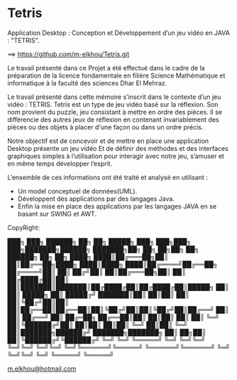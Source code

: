 # Tetris
Application Desktop : Conception et Développement d’un jeu vidéo en JAVA : "TETRIS".

==> https://github.com/m-elkhou/Tetris.git

Le travail présenté dans ce Projet a été effectué dans le cadre de la préparation de la licence fondamentale en filière Science Mathématique et informatique à la faculté des sciences Dhar El Mehraz.

Le travail présenté dans cette mémoire s’inscrit dans le contexte d’un jeu vidéo : TETRIS. Tetris est un type de jeu vidéo basé sur la réflexion. Son nom provient du puzzle, jeu consistant à mettre en ordre des pièces. Il se différencie des autres jeux de réflexion en contenant invariablement des pièces ou des objets à placer d'une façon ou dans un ordre précis.

Notre objectif est de concevoir et de mettre en place une application Desktop présente un jeu vidéo Et de définir des méthodes et des interfaces graphiques simples à l’utilisation pour interagir avec notre jeu, s’amuser et en même temps développer l’esprit.

L’ensemble de ces informations ont été traité et analysé en utilisant :

- Un model conceptuel de données(UML). 
- Développent des applications par des langages Java. 
- Enfin la mise en place des applications par les langages JAVA en se basant sur SWING et AWT.

CopyRight:

███╗   ███╗ ██████╗ ██╗  ██╗ █████╗ ███╗   ███╗███╗   ███╗███████╗██████╗     ███████╗██╗         ██╗  ██╗██╗  ██╗ ██████╗ ██╗   ██╗
████╗ ████║██╔═══██╗██║  ██║██╔══██╗████╗ ████║████╗ ████║██╔════╝██╔══██╗    ██╔════╝██║         ██║ ██╔╝██║  ██║██╔═══██╗██║   ██║
██╔████╔██║██║   ██║███████║███████║██╔████╔██║██╔████╔██║█████╗  ██║  ██║    █████╗  ██║         █████╔╝ ███████║██║   ██║██║   ██║
██║╚██╔╝██║██║   ██║██╔══██║██╔══██║██║╚██╔╝██║██║╚██╔╝██║██╔══╝  ██║  ██║    ██╔══╝  ██║         ██╔═██╗ ██╔══██║██║   ██║██║   ██║
██║ ╚═╝ ██║╚██████╔╝██║  ██║██║  ██║██║ ╚═╝ ██║██║ ╚═╝ ██║███████╗██████╔╝    ███████╗███████╗    ██║  ██╗██║  ██║╚██████╔╝╚██████╔╝
╚═╝     ╚═╝ ╚═════╝ ╚═╝  ╚═╝╚═╝  ╚═╝╚═╝     ╚═╝╚═╝     ╚═╝╚══════╝╚═════╝     ╚══════╝╚══════╝    ╚═╝  ╚═╝╚═╝  ╚═╝ ╚═════╝  ╚═════╝ 

m.elkhou@hotmail.com
